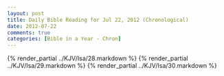 ```yaml
---
layout: post
title: Daily Bible Reading for Jul 22, 2012 (Chronological)
date: 2012-07-22
comments: true
categories: [Bible in a Year - Chron]
---
```

{% render_partial ../KJV/Isa/28.markdown %}
{% render_partial ../KJV/Isa/29.markdown %}
{% render_partial ../KJV/Isa/30.markdown %}
